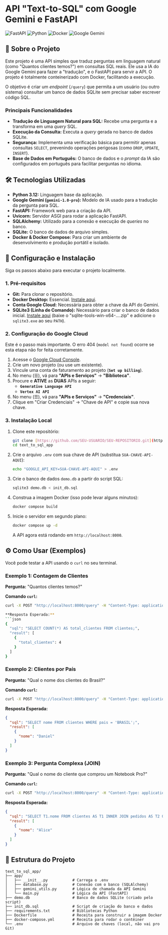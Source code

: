# API "Text-to-SQL" com Google Gemini e FastAPI

![FastAPI](https://img.shields.io/badge/FastAPI-009688?style=for-the-badge&logo=fastapi)
![Python](https://img.shields.io/badge/Python-3.12-3776AB?style=for-the-badge&logo=python)
![Docker](https://img.shields.io/badge/Docker-2496ED?style=for-the-badge&logo=docker)
![Google Gemini](https://img.shields.io/badge/Google%20Gemini-4285F4?style=for-the-badge&logo=google)

## 📖 Sobre o Projeto

Este projeto é uma API simples que traduz perguntas em linguagem natural (como "Quantos clientes temos?") em consultas SQL reais. Ele usa a IA do Google Gemini para fazer a "tradução", e o FastAPI para servir a API. O projeto é totalmente conteinerizado com Docker, facilitando a execução.

O objetivo é criar um *endpoint* (`/query`) que permita a um usuário (ou outro sistema) consultar um banco de dados SQLite sem precisar saber escrever código SQL.

### Principais Funcionalidades

* **Tradução de Linguagem Natural para SQL:** Recebe uma pergunta e a transforma em uma *query* SQL.
* **Execução da Consulta:** Executa a *query* gerada no banco de dados SQLite.
* **Segurança:** Implementa uma verificação básica para permitir apenas consultas `SELECT`, prevenindo operações perigosas (como `DROP`, `UPDATE`, `INSERT`).
* **Base de Dados em Português:** O banco de dados e o *prompt* da IA são configurados em português para facilitar perguntas no idioma.

## 🛠️ Tecnologias Utilizadas

* **Python 3.12:** Linguagem base da aplicação.
* **Google Gemini (`gemini-1.0-pro`):** Modelo de IA usado para a tradução da pergunta para SQL.
* **FastAPI:** Framework web para a criação da API.
* **Uvicorn:** Servidor ASGI para rodar a aplicação FastAPI.
* **SQLAlchemy:** Utilizado para a conexão e execução de *queries* no banco.
* **SQLite:** O banco de dados de arquivo simples.
* **Docker & Docker Compose:** Para criar um ambiente de desenvolvimento e produção portátil e isolado.

## 🚀 Configuração e Instalação

Siga os passos abaixo para executar o projeto localmente.

### 1. Pré-requisitos

* **Git:** Para clonar o repositório.
* **Docker Desktop:** Essencial. [Instale aqui](https://www.docker.com/products/docker-desktop/).
* **Conta Google Cloud:** Necessária para obter a chave da API do Gemini.
* **SQLite3 (Linha de Comando):** Necessário para criar o banco de dados inicial. [Instale aqui](https://www.sqlite.org/download.html) (baixe o "sqlite-tools-win-x64-....zip" e adicione o `sqlite3.exe` ao seu `PATH`).

### 2. Configuração do Google Cloud

Este é o passo mais importante. O erro 404 (`model not found`) ocorre se esta etapa não for feita corretamente.

1.  Acesse o [Google Cloud Console](https://console.cloud.google.com/).
2.  Crie um novo projeto (ou use um existente).
3.  Vincule uma conta de faturamento ao projeto (**`Set up billing`**).
4.  No menu (☰), vá para **"APIs e Serviços"** -> **"Biblioteca"**.
5.  Procure e **ATIVE** as **DUAS** APIs a seguir:
    * **`Generative Language API`**
    * **`Vertex AI API`**
6.  No menu (☰), vá para **"APIs e Serviços"** -> **"Credenciais"**.
7.  Clique em "Criar Credenciais" -> "Chave de API" e copie sua nova chave.

### 3. Instalação Local

1.  Clone este repositório:
    ```bash
    git clone [https://github.com/SEU-USUARIO/SEU-REPOSITORIO.git](https://github.com/SEU-USUARIO/SEU-REPOSITORIO.git)
    cd text_to_sql_app
    ```

2.  Crie o arquivo `.env` com sua chave de API (substitua `SUA-CHAVE-API-AQUI`):
    ```bash
    echo "GOOGLE_API_KEY=SUA-CHAVE-API-AQUI" > .env
    ```

3.  Crie o banco de dados `demo.db` a partir do script SQL:
    ```bash
    sqlite3 demo.db < init_db.sql
    ```

4.  Construa a imagem Docker (isso pode levar alguns minutos):
    ```bash
    docker compose build
    ```

5.  Inicie o servidor em segundo plano:
    ```bash
    docker compose up -d
    ```
    A API agora está rodando em `http://localhost:8000`.

## ⚙️ Como Usar (Exemplos)

Você pode testar a API usando o `curl` no seu terminal.

### Exemplo 1: Contagem de Clientes

**Pergunta:** "Quantos clientes temos?"

**Comando `curl`:**
```bash
curl -X POST "http://localhost:8000/query" -H "Content-Type: application/json" -d "{\"question\":\"Quantos clientes temos?\"}"

**Resposta Esperada:**
```json
{
  "sql": "SELECT COUNT(*) AS total_clientes FROM clientes;",
  "result": [
    {
      "total_clientes": 4
    }
  ]
}
```

### Exemplo 2: Clientes por País

**Pergunta:** "Qual o nome dos clientes do Brasil?"

**Comando `curl`:**
```bash
curl -X POST "http://localhost:8000/query" -H "Content-Type: application/json" -d "{\"question\":\"Qual o nome dos clientes do Brasil?\"}"
```

**Resposta Esperada:**
```json
{
  "sql": "SELECT nome FROM clientes WHERE pais = 'BRASIL';",
  "result": [
    {
      "nome": "Daniel"
    }
  ]
}
```

### Exemplo 3: Pergunta Complexa (JOIN)

**Pergunta:** "Qual o nome do cliente que comprou um Notebook Pro?"

**Comando `curl`:**
```bash
curl -X POST "http://localhost:8000/query" -H "Content-Type: application/json" -d "{\"question\":\"Qual o nome do cliente que comprou um Notebook Pro?\"}"
```

**Resposta Esperada:**
```json
{
  "sql": "SELECT T1.nome FROM clientes AS T1 INNER JOIN pedidos AS T2 ON T1.id = T2.cliente_id INNER JOIN itens_pedido AS T3 ON T2.id = T3.pedido_id INNER JOIN produtos AS T4 ON T3.produto_id = T4.id WHERE T4.nome = 'Notebook Pro';",
  "result": [
    {
      "nome": "Alice"
    }
  ]
}
```

## 📂 Estrutura do Projeto

```
text_to_sql_app/
├── app/
│   ├── __init__.py           # Carrega o .env
│   ├── database.py           # Conexão com o banco (SQLAlchemy)
│   ├── gemini_utils.py       # Lógica de chamada da API Gemini
│   └── main.py               # Lógica da API (FastAPI)
├── demo.db                   # Banco de dados SQLite (criado pelo script)
├── init_db.sql               # Script de criação do banco e dados
├── requirements.txt          # Bibliotecas Python
├── Dockerfile                # Receita para construir a imagem Docker
├── docker-compose.yml        # Receita para rodar o contêiner
└── .env                      # Arquivo de chaves (local, não vai pro Git)
```